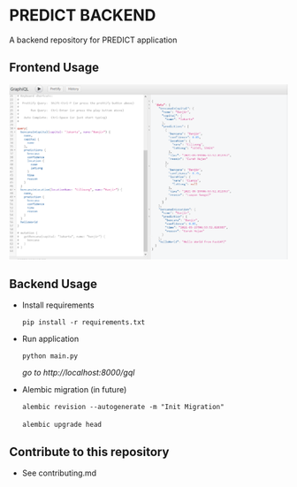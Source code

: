 # PREDICT BACKEND
A backend repository for PREDICT application

## Frontend Usage
<p align="center"><img src="docs/usage.png" width="700px"></p>

## Backend Usage
* Install requirements
    ```
    pip install -r requirements.txt
    ```

* Run application
    ```
    python main.py
    ```
    _go to http://localhost:8000/gql_

* Alembic migration (in future)
    ```
    alembic revision --autogenerate -m "Init Migration"

    alembic upgrade head
    ```

## Contribute to this repository
* See contributing.md